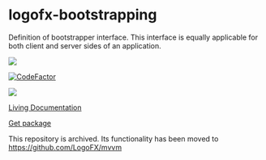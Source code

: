# logofx-bootstrapping
Definition of bootstrapper interface. This interface is equally applicable for both client and server sides of an application.

<img src=https://ci.appveyor.com/api/projects/status/github/logofx/logofx-bootstrapping>

[![CodeFactor](https://www.codefactor.io/repository/github/logofx/logofx-bootstrapping/badge)](https://www.codefactor.io/repository/github/logofx/logofx-bootstrapping)

<img src=https://img.shields.io/nuget/dt/LogoFX.Bootstrapping>

[Living Documentation](https://ci.appveyor.com/api/projects/logofx/logofx-bootstrapping/artifacts/src/LogoFX.Bootstrapping.Specs/bin/Release/LivingDoc.html)

[Get package](https://www.nuget.org/packages/LogoFX.Bootstrapping)

This repository is archived. Its functionality has been moved to https://github.com/LogoFX/mvvm
